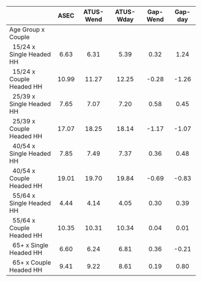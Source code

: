
|                      |         ASEC |    ATUS-Wend |    ATUS-Wday |     Gap-Wend |      Gap-day |
| -------------------- | :----------: | :----------: | :----------: | :----------: | :----------: |
| Age Group x Couple   |              |              |              |              |              |
| &nbsp;&nbsp;15/24 x Single Headed HH |         6.63 |         6.31 |         5.39 |         0.32 |         1.24 |
| &nbsp;&nbsp;15/24 x Couple Headed HH |        10.99 |        11.27 |        12.25 |        -0.28 |        -1.26 |
| &nbsp;&nbsp;25/39 x Single Headed HH |         7.65 |         7.07 |         7.20 |         0.58 |         0.45 |
| &nbsp;&nbsp;25/39 x Couple Headed HH |        17.07 |        18.25 |        18.14 |        -1.17 |        -1.07 |
| &nbsp;&nbsp;40/54 x Single Headed HH |         7.85 |         7.49 |         7.37 |         0.36 |         0.48 |
| &nbsp;&nbsp;40/54 x Couple Headed HH |        19.01 |        19.70 |        19.84 |        -0.69 |        -0.83 |
| &nbsp;&nbsp;55/64 x Single Headed HH |         4.44 |         4.14 |         4.05 |         0.30 |         0.39 |
| &nbsp;&nbsp;55/64 x Couple Headed HH |        10.35 |        10.31 |        10.34 |         0.04 |         0.01 |
| &nbsp;&nbsp;65+ x Single Headed HH |         6.60 |         6.24 |         6.81 |         0.36 |        -0.21 |
| &nbsp;&nbsp;65+ x Couple Headed HH |         9.41 |         9.22 |         8.61 |         0.19 |         0.80 |

